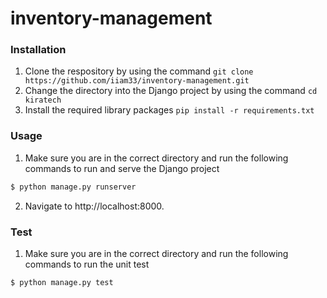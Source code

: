 # inventory-management

### Installation
1. Clone the respository by using the command ```git clone https://github.com/iiam33/inventory-management.git```
2. Change the directory into the Django project by using the command ```cd kiratech```
3. Install the required library packages ```pip install -r requirements.txt```

### Usage
1. Make sure you are in the correct directory and run the following commands to run and serve the Django project

``` bash
$ python manage.py runserver
```

2. Navigate to http://localhost:8000.

### Test
1. Make sure you are in the correct directory and run the following commands to run the unit test

``` bash
$ python manage.py test
```
